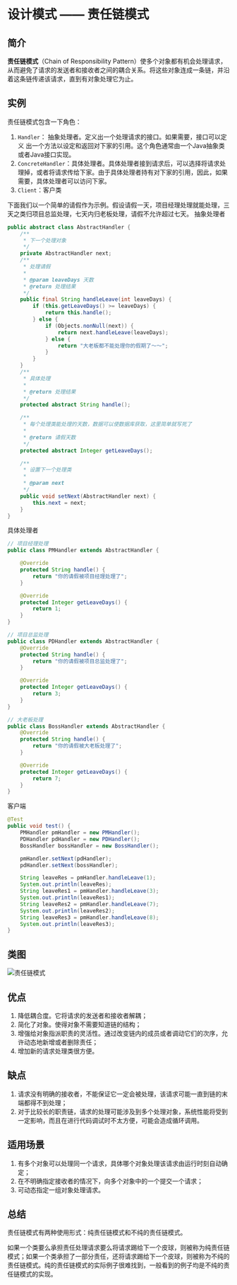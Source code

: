 # 设计模式 —— 责任链模式

## 简介

**责任链模式**（Chain of Responsibility Pattern）使多个对象都有机会处理请求，从而避免了请求的发送者和接收者之间的耦合关系。将这些对象连成一条链，并沿着这条链传递该请求，直到有对象处理它为止。

## 实例

责任链模式包含一下角色：

1. `Handler`： 抽象处理者。定义出一个处理请求的接口。如果需要，接口可以定义 出一个方法以设定和返回对下家的引用。这个角色通常由一个Java抽象类或者Java接口实现。
2. `ConcreteHandler`：具体处理者。具体处理者接到请求后，可以选择将请求处理掉，或者将请求传给下家。由于具体处理者持有对下家的引用，因此，如果需要，具体处理者可以访问下家。
3. `Client`：客户类

下面我们以一个简单的请假作为示例。假设请假一天，项目经理处理就能处理，三天之类归项目总监处理，七天内归老板处理，请假不允许超过七天。
抽象处理者

```java
public abstract class AbstractHandler {
    /**
     * 下一个处理对象
     */
    private AbstractHandler next;
    /**
     * 处理请假
     *
     * @param leaveDays 天数
     * @return 处理结果
     */
    public final String handleLeave(int leaveDays) {
        if (this.getLeaveDays() >= leaveDays) {
            return this.handle();
        } else {
            if (Objects.nonNull(next)) {
                return next.handleLeave(leaveDays);
            } else {
                return "大老板都不能处理你的假期了～～";
            }
        }
    }
    /**
     * 具体处理
     *
     * @return 处理结果
     */
    protected abstract String handle();

    /**
     * 每个处理类能处理的天数，数据可以使数据库获取，这里简单就写死了
     *
     * @return 请假天数
     */
    protected abstract Integer getLeaveDays();

    /**
     * 设置下一个处理类
     *
     * @param next
     */
    public void setNext(AbstractHandler next) {
        this.next = next;
    }
}
```

具体处理者

```java
// 项目经理处理
public class PMHandler extends AbstractHandler {

    @Override
    protected String handle() {
        return "你的请假被项目经理处理了";
    }

    @Override
    protected Integer getLeaveDays() {
        return 1;
    }
}

// 项目总监处理
public class PDHandler extends AbstractHandler {
    @Override
    protected String handle() {
        return "你的请假被项目总监处理了";
    }

    @Override
    protected Integer getLeaveDays() {
        return 3;
    }
}

// 大老板处理
public class BossHandler extends AbstractHandler {
    @Override
    protected String handle() {
        return "你的请假被大老板处理了";
    }

    @Override
    protected Integer getLeaveDays() {
        return 7;
    }
}
```

客户端

```java
@Test
public void test() {
    PMHandler pmHandler = new PMHandler();
    PDHandler pdHandler = new PDHandler();
    BossHandler bossHandler = new BossHandler();

    pmHandler.setNext(pdHandler);
    pdHandler.setNext(bossHandler);

    String leaveRes = pmHandler.handleLeave(1);
    System.out.println(leaveRes);
    String leaveRes1 = pmHandler.handleLeave(3);
    System.out.println(leaveRes1);
    String leaveRes2 = pmHandler.handleLeave(7);
    System.out.println(leaveRes2);
    String leaveRes3 = pmHandler.handleLeave(8);
    System.out.println(leaveRes3);
}
```

## 类图

![责任链模式](https://user-gold-cdn.xitu.io/2019/3/25/169b416a662c5a49?w=677&h=431&f=jpeg&s=28318)

## 优点

1. 降低耦合度。它将请求的发送者和接收者解耦；
2. 简化了对象。使得对象不需要知道链的结构；
3. 增强给对象指派职责的灵活性。通过改变链内的成员或者调动它们的次序，允许动态地新增或者删除责任；
4. 增加新的请求处理类很方便。

## 缺点

1. 请求没有明确的接收者，不能保证它一定会被处理，该请求可能一直到链的末端都得不到处理；
2. 对于比较长的职责链，请求的处理可能涉及到多个处理对象，系统性能将受到一定影响，而且在进行代码调试时不太方便，可能会造成循环调用。

## 适用场景

1. 有多个对象可以处理同一个请求，具体哪个对象处理该请求由运行时刻自动确定；
2. 在不明确指定接收者的情况下，向多个对象中的一个提交一个请求；
3. 可动态指定一组对象处理请求。

## 总结

责任链模式有两种使用形式：纯责任链模式和不纯的责任链模式。

如果一个类要么承担责任处理请求要么将请求踢给下一个皮球，则被称为纯责任链模式；如果一个类承担了一部分责任，还将请求踢给下一个皮球，则被称为不纯的责任链模式。纯的责任链模式的实际例子很难找到，一般看到的例子均是不纯的责任链模式的实现。